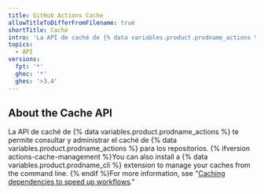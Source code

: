 ```yaml
---
title: GitHub Actions Cache
allowTitleToDifferFromFilename: true
shortTitle: Caché
intro: 'La API de caché de {% data variables.product.prodname_actions %} te permite consultar y administrar el caché de {% data variables.product.prodname_actions %} para los repositorios.'
topics:
  - API
versions:
  fpt: '*'
  ghec: '*'
  ghes: '>3.4'
---
```


## About the Cache API

La API de caché de {% data variables.product.prodname_actions %} te permite consultar y administrar el caché de {% data variables.product.prodname_actions %} para los repositorios. {% ifversion actions-cache-management %}You can also install a {% data variables.product.prodname_cli %} extension to manage your caches from the command line. {% endif %}For more information, see "[Caching dependencies to speed up workflows](/actions/advanced-guides/caching-dependencies-to-speed-up-workflows#managing-caches)."
